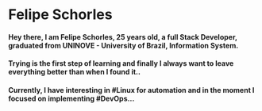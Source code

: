 # Felipe Schorles

#### Hey there, I am Felipe Schorles, 25 years old, a full Stack Developer, graduated from UNINOVE - University of Brazil, Information System. 

#### Trying is the first step of learning and finally I always want to leave everything better than when I found it.. 

#### Currently, I have interesting in #Linux for automation and in the moment I focused on implementing #DevOps... 
